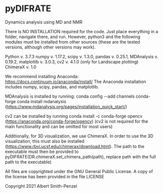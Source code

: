 # pyDIFRATE
Dynamics analysis using MD and NMR


There is NO INSTALLATION required for the code. Just place everything in a folder, navigate there, and run. However, python3 and the following modules must be installed from other sources (these are the tested versions, although other versions may work).

Python v. 3.7.3
numpy v. 1.17.2,
scipy v. 1.3.0,
pandas v. 0.25.1,
MDAnalysis v. 0.19.2,
matplotlib v. 3.0.3,
cv2 v. 4.1.0 (only for Landscape plotting)
ChimeraX v. 1.0

We recommend installing Anaconda: https://docs.continuum.io/anaconda/install/
The Anaconda installation includes numpy, scipy, pandas, and matplotlib. 

MDAnalysis is installed by running:
conda config --add channels conda-forge
conda install mdanalysis
(https://www.mdanalysis.org/pages/installation_quick_start/)

cv2 can be installed by running 
conda install -c conda-forge opencv
(https://anaconda.org/conda-forge/opencv)
(cv2 is not required for the main functionality and can be omitted for most users)


Additionally, for 3D visualization, we use ChimeraX. In order to use the 3D visualization, this must also be installed (https://www.rbvi.ucsf.edu/chimerax/download.html). The path to the executable must then be provided to pyDIFRATE(DR.chimeraX.set_chimera_path(path), replace path with the full path to the executable)


All files are copyrighted under the GNU General Public License. A copy of the license has been provided in the file LICENSE

Copyright 2021 Albert Smith-Penzel